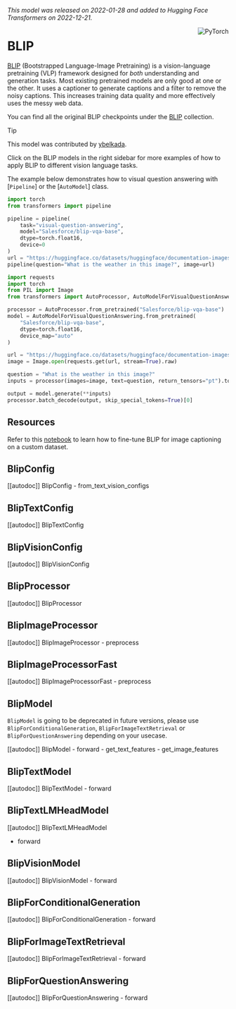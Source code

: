 <!--Copyright 2023 The HuggingFace Team. All rights reserved.

Licensed under the Apache License, Version 2.0 (the "License"); you may not use this file except in compliance with
the License. You may obtain a copy of the License at

http://www.apache.org/licenses/LICENSE-2.0

Unless required by applicable law or agreed to in writing, software distributed under the License is distributed on
an "AS IS" BASIS, WITHOUT WARRANTIES OR CONDITIONS OF ANY KIND, either express or implied. See the License for the
specific language governing permissions and limitations under the License.

⚠️ Note that this file is in Markdown but contain specific syntax for our doc-builder (similar to MDX) that may not be
rendered properly in your Markdown viewer.

-->
*This model was released on 2022-01-28 and added to Hugging Face Transformers on 2022-12-21.*

<div style="float: right;">
    <div class="flex flex-wrap space-x-1">
        <img alt="PyTorch" src="https://img.shields.io/badge/PyTorch-DE3412?style=flat&logo=pytorch&logoColor=white">
    </div>
</div>

# BLIP

[BLIP](https://huggingface.co/papers/2201.12086) (Bootstrapped Language-Image Pretraining) is a vision-language pretraining (VLP) framework designed for *both* understanding and generation tasks. Most existing pretrained models are only good at one or the other. It uses a captioner to generate captions and a filter to remove the noisy captions. This increases training data quality and more effectively uses the messy web data.


You can find all the original BLIP checkpoints under the [BLIP](https://huggingface.co/collections/Salesforce/blip-models-65242f40f1491fbf6a9e9472) collection.

> [!TIP]
> This model was contributed by [ybelkada](https://huggingface.co/ybelkada).
>
> Click on the BLIP models in the right sidebar for more examples of how to apply BLIP to different vision language tasks.

The example below demonstrates how to visual question answering with [`Pipeline`] or the [`AutoModel`] class.

<hfoptions id="usage">
<hfoption id="Pipeline">

```python
import torch
from transformers import pipeline

pipeline = pipeline(
    task="visual-question-answering",
    model="Salesforce/blip-vqa-base",
    dtype=torch.float16,
    device=0
)
url = "https://huggingface.co/datasets/huggingface/documentation-images/resolve/main/pipeline-cat-chonk.jpeg"
pipeline(question="What is the weather in this image?", image=url)
```

</hfoption>
<hfoption id="AutoModel">

```python
import requests
import torch
from PIL import Image
from transformers import AutoProcessor, AutoModelForVisualQuestionAnswering

processor = AutoProcessor.from_pretrained("Salesforce/blip-vqa-base")
model = AutoModelForVisualQuestionAnswering.from_pretrained(
    "Salesforce/blip-vqa-base",
    dtype=torch.float16,
    device_map="auto"
)

url = "https://huggingface.co/datasets/huggingface/documentation-images/resolve/main/pipeline-cat-chonk.jpeg"
image = Image.open(requests.get(url, stream=True).raw)

question = "What is the weather in this image?"
inputs = processor(images=image, text=question, return_tensors="pt").to(model.device, torch.float16)

output = model.generate(**inputs)
processor.batch_decode(output, skip_special_tokens=True)[0]
```

</hfoption>
</hfoptions>

## Resources

Refer to this [notebook](https://github.com/huggingface/notebooks/blob/main/examples/image_captioning_blip.ipynb) to learn how to fine-tune BLIP for image captioning on a custom dataset.

## BlipConfig

[[autodoc]] BlipConfig
    - from_text_vision_configs

## BlipTextConfig

[[autodoc]] BlipTextConfig

## BlipVisionConfig

[[autodoc]] BlipVisionConfig

## BlipProcessor

[[autodoc]] BlipProcessor

## BlipImageProcessor

[[autodoc]] BlipImageProcessor
    - preprocess

## BlipImageProcessorFast

[[autodoc]] BlipImageProcessorFast
    - preprocess

## BlipModel

`BlipModel` is going to be deprecated in future versions, please use `BlipForConditionalGeneration`, `BlipForImageTextRetrieval` or `BlipForQuestionAnswering` depending on your usecase.

[[autodoc]] BlipModel
    - forward
    - get_text_features
    - get_image_features

## BlipTextModel

[[autodoc]] BlipTextModel
    - forward

## BlipTextLMHeadModel

[[autodoc]] BlipTextLMHeadModel
- forward

## BlipVisionModel

[[autodoc]] BlipVisionModel
    - forward

## BlipForConditionalGeneration

[[autodoc]] BlipForConditionalGeneration
    - forward

## BlipForImageTextRetrieval

[[autodoc]] BlipForImageTextRetrieval
    - forward

## BlipForQuestionAnswering

[[autodoc]] BlipForQuestionAnswering
    - forward
